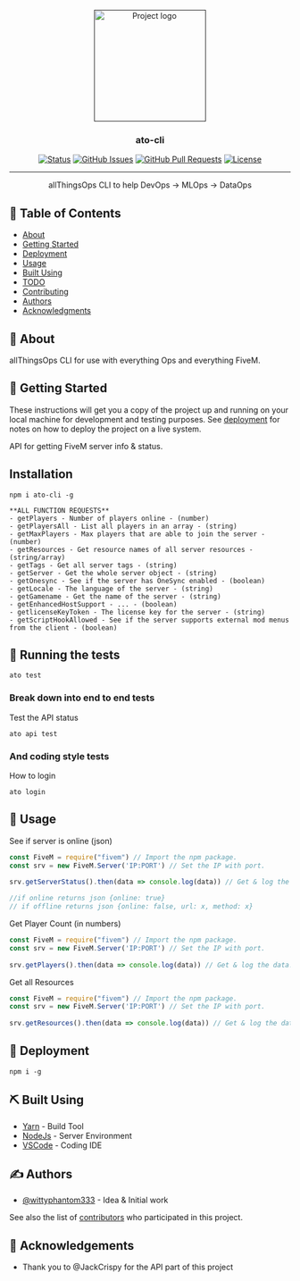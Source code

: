 <p align="center">
  <a href="" rel="noopener">
 <img width=200px height=200px src="https://avatars.githubusercontent.com/u/94903315?s=200&v=4" alt="Project logo"></a>
</p>

<h3 align="center">ato-cli</h3>

<div align="center">

[![Status](https://img.shields.io/badge/status-active-success.svg)]()
[![GitHub Issues](https://img.shields.io/github/issues/wittyphantom333/ato-cli.svg)](https://github.com/wittyphantom333/ato-cli/issues)
[![GitHub Pull Requests](https://img.shields.io/github/issues-pr/wittyphantom333/ato-cli.svg)](https://github.com/wittyphantom333/ato-cli/pulls)
[![License](https://img.shields.io/badge/license-MIT-blue.svg)](/LICENSE)

</div>

---

<p align="center"> allThingsOps CLI to help DevOps -> MLOps -> DataOps
    <br> 
</p>

## 📝 Table of Contents

- [About](#about)
- [Getting Started](#getting_started)
- [Deployment](#deployment)
- [Usage](#usage)
- [Built Using](#built_using)
- [TODO](../TODO.md)
- [Contributing](../CONTRIBUTING.md)
- [Authors](#authors)
- [Acknowledgments](#acknowledgement)

## 🧐 About <a name = "about"></a>

allThingsOps CLI for use with everything Ops and everything FiveM.

## 🏁 Getting Started <a name = "getting_started"></a>

These instructions will get you a copy of the project up and running on your local machine for development and testing purposes. See [deployment](#deployment) for notes on how to deploy the project on a live system.

API for getting FiveM server info & status.

## Installation 

```
npm i ato-cli -g
```

```
**ALL FUNCTION REQUESTS**
- getPlayers - Number of players online - (number)
- getPlayersAll - List all players in an array - (string)
- getMaxPlayers - Max players that are able to join the server - (number)
- getResources - Get resource names of all server resources - (string/array)
- getTags - Get all server tags - (string)
- getServer - Get the whole server object - (string)
- getOnesync - See if the server has OneSync enabled - (boolean)
- getLocale - The language of the server - (string)
- getGamename - Get the name of the server - (string)
- getEnhancedHostSupport - ... - (boolean)
- getlicenseKeyToken - The license key for the server - (string)
- getScriptHookAllowed - See if the server supports external mod menus from the client - (boolean)
```

## 🔧 Running the tests <a name = "tests"></a>

```
ato test
```

### Break down into end to end tests

Test the API status

```
ato api test
```

### And coding style tests

How to login

```
ato login
```

## 🎈 Usage <a name="usage"></a>

See if server is online (json)
```js
const FiveM = require("fivem") // Import the npm package.
const srv = new FiveM.Server('IP:PORT') // Set the IP with port.
 
srv.getServerStatus().then(data => console.log(data)) // Get & log the data!

//if online returns json {online: true}
// if offline returns json {online: false, url: x, method: x}
```

Get Player Count (in numbers)
```js
const FiveM = require("fivem") // Import the npm package.
const srv = new FiveM.Server('IP:PORT') // Set the IP with port.
 
srv.getPlayers().then(data => console.log(data)) // Get & log the data!
```

Get all Resources
```js
const FiveM = require("fivem") // Import the npm package.
const srv = new FiveM.Server('IP:PORT') // Set the IP with port.
 
srv.getResources().then(data => console.log(data)) // Get & log the data!
```

## 🚀 Deployment <a name = "deployment"></a>

```
npm i -g
```

## ⛏️ Built Using <a name = "built_using"></a>

- [Yarn](https://www.yarn.com/) - Build Tool
- [NodeJs](https://nodejs.org/en/) - Server Environment
- [VSCode](https://vscode.com/) - Coding IDE

## ✍️ Authors <a name = "authors"></a>

- [@wittyphantom333](https://github.com/wittyphantom333) - Idea & Initial work

See also the list of [contributors](https://github.com/wittyphantom333/The-Documentation-Compendium/contributors) who participated in this project.

## 🎉 Acknowledgements <a name = "acknowledgement"></a>

- Thank you to @JackCrispy for the API part of this project
